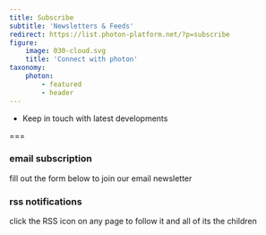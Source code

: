 ```yaml
---
title: Subscribe
subtitle: 'Newsletters & Feeds'
redirect: https://list.photon-platform.net/?p=subscribe
figure:
    image: 030-cloud.svg
    title: 'Connect with photon'
taxonomy:
    photon:
        - featured
        - header
---
```


- Keep in touch with latest developments

===

### email subscription
fill out the form below to join our email newsletter

### rss notifications
click the RSS icon on any page to follow it and all of its the children
